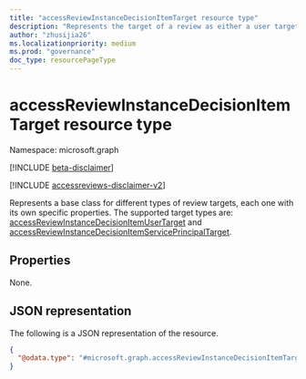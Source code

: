```yaml
---
title: "accessReviewInstanceDecisionItemTarget resource type"
description: "Represents the target of a review as either a user target or a service principal target. "
author: "zhusijia26"
ms.localizationpriority: medium
ms.prod: "governance"
doc_type: resourcePageType
---
```


# accessReviewInstanceDecisionItemTarget resource type

Namespace: microsoft.graph

[!INCLUDE [beta-disclaimer](../../includes/beta-disclaimer.md)]

[!INCLUDE [accessreviews-disclaimer-v2](../../includes/accessreviews-disclaimer-v2.md)]

Represents a base class for different types of review targets, each one with its own specific properties. The supported target types are: [accessReviewInstanceDecisionItemUserTarget](accessreviewinstancedecisionitemusertarget.md) and [accessReviewInstanceDecisionItemServicePrincipalTarget](accessreviewinstancedecisionitemserviceprincipaltarget.md).

## Properties
None.

## JSON representation
The following is a JSON representation of the resource.
<!-- {
  "blockType": "resource",
  "@odata.type": "microsoft.graph.accessReviewInstanceDecisionItemTarget"
}
-->
``` json
{
  "@odata.type": "#microsoft.graph.accessReviewInstanceDecisionItemTarget"
}
```

<!--
{
  "type": "#page.annotation",
  "description": "accessReviewInstanceDecisionItemTarget resource",
  "keywords": "",
  "section": "documentation",
  "tocPath": "",
  "suppressions": []
}
-->
